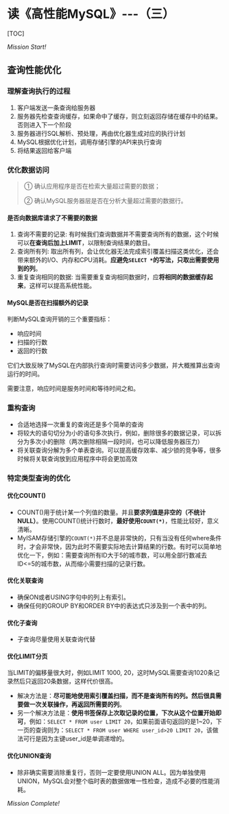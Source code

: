 # 读《高性能MySQL》---（三） 

[TOC]

*Mission Start!*

## 查询性能优化

### 理解查询执行的过程

1. 客户端发送一条查询给服务器
2. 服务器先检查查询缓存，如果命中了缓存，则立刻返回存储在缓存中的结果。否则进入下一个阶段
3. 服务器进行SQL解析、预处理，再由优化器生成对应的执行计划
4. MySQL根据优化计划，调用存储引擎的API来执行查询
5. 将结果返回给客户端

### 优化数据访问

> ① 确认应用程序是否在检索大量超过需要的数据；
> 
> ② 确认MySQL服务器层是否在分析大量超过需要的数据行。                                                                       
                                                                       
#### 是否向数据库请求了不需要的数据

1. 查询不需要的记录: 有时候我们查询数据并不需要查询所有的数据，这个时候可以**在查询后加上LIMIT**，以限制查询结果的数目。    
2. 查询所有列: 取出所有列，会让优化器无法完成索引覆盖扫描这类优化，还会带来额外的I/O、内存和CPU消耗。**应避免```SELECT *```的写法，只取出需要使用到的列**。    
3. 重复查询相同的数据: 当需要重复查询相同数据时，应**将相同的数据缓存起来**，这样可以提高系统性能。   

#### MySQL是否在扫描额外的记录

判断MySQL查询开销的三个重要指标：

* 响应时间
* 扫描的行数
* 返回的行数

它们大致反映了MySQL在内部执行查询时需要访问多少数据，并大概推算出查询运行的时间。    

需要注意，响应时间是服务时间和等待时间之和。

### 重构查询

* 合适地选择一次重复的查询还是多个简单的查询
* 将较大的语句切分为小的语句多次执行，例如，删除很多的数据记录，可以拆分为多次小的删除（两次删除相隔一段时间，也可以降低服务器压力）
* 将关联查询分解为多个单表查询。可以提高缓存效率、减少锁的竞争等，很多时候将关联查询放到应用程序中将会更加高效

### 特定类型查询的优化

#### 优化COUNT()

* COUNT()用于统计某一个列值的数量。并且**要求列值是非空的（不统计NULL）**。使用COUNT()统计行数时，**最好使用```COUNT(*)```**，性能比较好，意义清晰。
* MyISAM存储引擎的```COUNT(*)```并不总是非常快的，只有当没有任何where条件时，才会非常快，因为此时不需要实际地去计算结果的行数。有时可以简单地优化一下，例如：需要查询所有ID大于5的城市数，可以用全部行数减去ID<=5的城市数，从而缩小需要扫描的记录行数。

#### 优化关联查询

* 确保ON或者USING字句中的列上有索引。
* 确保任何的GROUP BY和ORDER BY中的表达式只涉及到一个表中的列。

#### 优化子查询

* 子查询尽量使用关联查询代替

#### 优化LIMIT分页

当LIMIT的偏移量很大时，例如LIMIT 1000, 20，这时MySQL需要查询1020条记录然后只返回20条数据，这样代价很高。

* 解决方法是：**尽可能地使用索引覆盖扫描，而不是查询所有的列。然后很具需要做一次关联操作，再返回所需要的列**。
* 另一个解决方法是：**使用书签保存上次取记录的位置，下次从这个位置开始即可**，例如：```SELECT * FROM user LIMIT 20```，如果前面语句返回的是1~20，下一页的查询则为：```SELECT * FROM user WHERE user_id>20 LIMIT 20```，该做法可行是因为主键user_id是单调递增的。


#### 优化UNION查询

* 除非确实需要消除重复行，否则一定要使用UNION ALL。因为单独使用UNION，MySQL会对整个临时表的数据做唯一性检查，造成不必要的性能消耗。

*Mission Complete!*